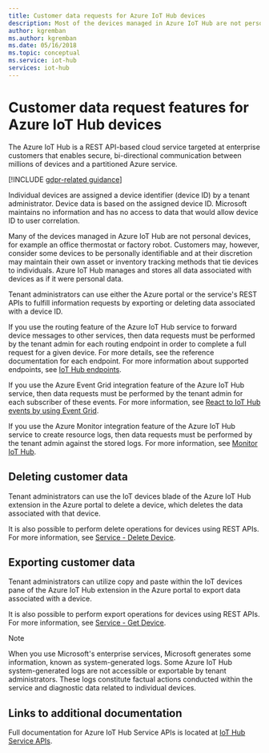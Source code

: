```yaml
---
title: Customer data requests for Azure IoT Hub devices
description: Most of the devices managed in Azure IoT Hub are not personal, but some are. This article talks about admins being able to export or delete personal data from a device.
author: kgremban
ms.author: kgremban
ms.date: 05/16/2018
ms.topic: conceptual
ms.service: iot-hub
services: iot-hub
---
```


# Customer data request features for Azure IoT Hub devices

The Azure IoT Hub is a REST API-based cloud service targeted at enterprise customers that enables secure, bi-directional communication between millions of devices and a partitioned Azure service.

[!INCLUDE [gdpr-related guidance](~/reusable-content/ce-skilling/azure/includes/gdpr-intro-sentence.md)]

Individual devices are assigned a device identifier (device ID) by a tenant administrator. Device data is based on the assigned device ID. Microsoft maintains no information and has no access to data that would allow device ID to user correlation.

Many of the devices managed in Azure IoT Hub are not personal devices, for example an office thermostat or factory robot. Customers may, however, consider some devices to be personally identifiable and at their discretion may maintain their own asset or inventory tracking methods that tie devices to individuals. Azure IoT Hub manages and stores all data associated with devices as if it were personal data.

Tenant administrators can use either the Azure portal or the service's REST APIs to fulfill information requests by exporting or deleting data associated with a device ID.

If you use the routing feature of the Azure IoT Hub service to forward device messages to other services, then data requests must be performed by the tenant admin for each routing endpoint in order to complete a full request for a given device. For more details, see the reference documentation for each endpoint. For more information about supported endpoints, see [IoT Hub endpoints](iot-hub-devguide-endpoints.md).

If you use the Azure Event Grid integration feature of the Azure IoT Hub service, then data requests must be performed by the tenant admin for each subscriber of these events. For more information, see [React to IoT Hub events by using Event Grid](iot-hub-event-grid.md).

If you use the Azure Monitor integration feature of the Azure IoT Hub service to create resource logs, then data requests must be performed by the tenant admin against the stored logs. For more information, see [Monitor IoT Hub](monitor-iot-hub.md).

## Deleting customer data

Tenant administrators can use the IoT devices blade of the Azure IoT Hub extension in the Azure portal to delete a device, which deletes the data associated with that device.

It is also possible to perform delete operations for devices using REST APIs. For more information, see [Service - Delete Device](/rest/api/iothub/service/devices/delete-identity).

## Exporting customer data

Tenant administrators can utilize copy and paste within the IoT devices pane of the Azure IoT Hub extension in the Azure portal to export data associated with a device.

It is also possible to perform export operations for devices using REST APIs. For more information, see [Service - Get Device](/rest/api/iothub/service/devices/get-identity).

> [!NOTE]
> When you use Microsoft's enterprise services, Microsoft generates some information, known as system-generated logs. Some Azure IoT Hub system-generated logs are not accessible or exportable by tenant administrators. These logs constitute factual actions conducted within the service and diagnostic data related to individual devices.

## Links to additional documentation

Full documentation for Azure IoT Hub Service APIs is located at [IoT Hub Service APIs](/rest/api/iothub/service/configuration).

